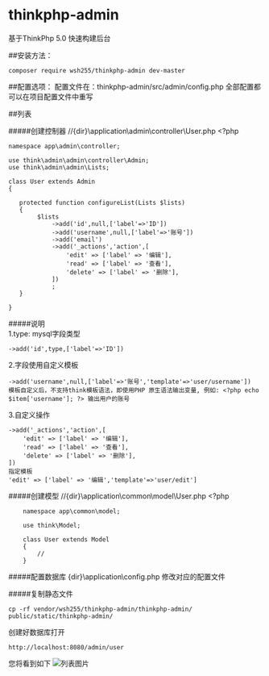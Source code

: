 # thinkphp-admin
基于ThinkPhp 5.0 快速构建后台

##安装方法：
   
    composer require wsh255/thinkphp-admin dev-master




##配置选项：
    配置文件在：thinkphp-admin/src/admin/config.php
    全部配置都可以在项目配置文件中重写


##列表
    
#####创建控制器
    //{dir}\application\admin\controller\User.php
    <?php
    
    namespace app\admin\controller;
    
    use think\admin\admin\controller\Admin;
    use think\admin\admin\Lists;
    
    class User extends Admin
    {
    
       protected function configureList(Lists $lists)
       {
            $lists
                ->add('id',null,['label'=>'ID'])
                ->add('username',null,['label'=>'账号'])
                ->add('email')
                ->add('_actions','action',[
                    'edit' => ['label' => '编辑'],
                    'read' => ['label' => '查看'],
                    'delete' => ['label' => '删除'],
                ])
                ;
       }
    
    }

#####说明    
1.type: mysql字段类型

    ->add('id',type,['label'=>'ID'])
                
2.字段使用自定义模板

    ->add('username',null,['label'=>'账号','template'=>'user/username'])
    模板自定义后，不支持think模板语法，即使用PHP 原生语法输出变量, 例如: <?php echo $item['username']; ?> 输出用户的账号
            
3.自定义操作

    ->add('_actions','action',[
        'edit' => ['label' => '编辑'],
        'read' => ['label' => '查看'],
        'delete' => ['label' => '删除'],
    ])
    指定模板
    'edit' => ['label' => '编辑','template'=>'user/edit']

#####创建模型
        //{dir}\application\common\model\User.php
        <?php
        
        namespace app\common\model;
        
        use think\Model;
        
        class User extends Model
        {
            //
        }
#####配置数据库
    {dir}\application\config.php
    修改对应的配置文件
    
#####复制静态文件
    
    cp -rf vendor/wsh255/thinkphp-admin/thinkphp-admin/ public/static/thinkphp-admin/ 

创建好数据库打开 
    
    http://localhost:8080/admin/user

您将看到如下
![列表图片](https://github.com/wsh255/thinkphp-admin/raw/master/image/list.png)